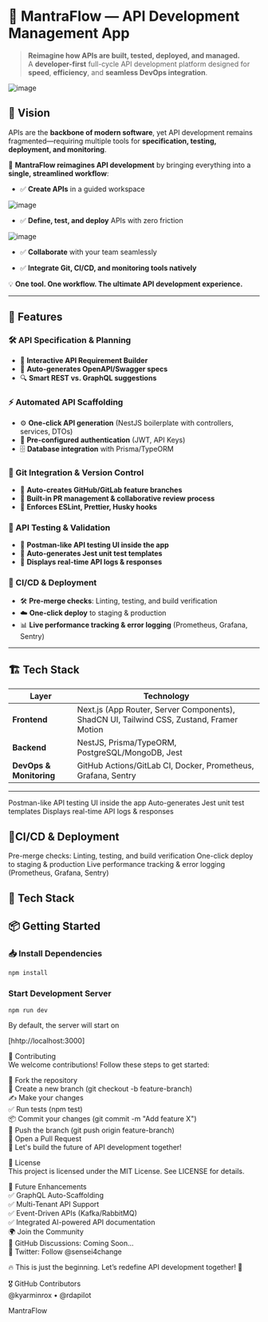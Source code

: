 # 🚀 MantraFlow — API Development Management App

> **Reimagine how APIs are built, tested, deployed, and managed.**  
> A **developer-first** full-cycle API development platform designed for **speed**, **efficiency**, and **seamless DevOps integration**.

![image](https://github.com/user-attachments/assets/eebc5538-7fee-4fbd-8463-95a4a7324d5e)


## 🌟 Vision

APIs are the **backbone of modern software**, yet API development remains fragmented—requiring multiple tools for **specification, testing, deployment, and monitoring**.  

🚀 **MantraFlow reimagines API development** by bringing everything into a **single, streamlined workflow**:

- ✅ **Create APIs** in a guided workspace  

![image](https://github.com/user-attachments/assets/74f905c4-dfb2-45a9-b5fa-c96a2c769cf2)


- ✅ **Define, test, and deploy** APIs with zero friction  

![image](https://github.com/user-attachments/assets/4b3dbdf6-e70d-48d5-97fb-1f358ecc1493)


- ✅ **Collaborate** with your team seamlessly  


- ✅ **Integrate Git, CI/CD, and monitoring tools natively**  

💡 **One tool. One workflow. The ultimate API development experience.**  

---

## 📌 Features  

### 🛠 API Specification & Planning  
- 📝 **Interactive API Requirement Builder**  
- 📜 **Auto-generates OpenAPI/Swagger specs**  
- 🔍 **Smart REST vs. GraphQL suggestions**  

### ⚡ Automated API Scaffolding  
- ⚙️ **One-click API generation** (NestJS boilerplate with controllers, services, DTOs)  
- 🔐 **Pre-configured authentication** (JWT, API Keys)  
- 🗄️ **Database integration** with Prisma/TypeORM  

### 🔗 Git Integration & Version Control  
- 🌱 **Auto-creates GitHub/GitLab feature branches**  
- 🤝 **Built-in PR management & collaborative review process**  
- 🚨 **Enforces ESLint, Prettier, Husky hooks**  

### 🧪 API Testing & Validation  
- 🧪 **Postman-like API testing UI inside the app**  
- 📝 **Auto-generates Jest unit test templates**  
- 📡 **Displays real-time API logs & responses**  

### 🚀 CI/CD & Deployment  
- 🛠 **Pre-merge checks**: Linting, testing, and build verification  
- ☁️ **One-click deploy** to staging & production  
- 📊 **Live performance tracking & error logging** (Prometheus, Grafana, Sentry)  

---

## 🏗 Tech Stack  

| **Layer**   | **Technology** |
|------------|---------------|
| **Frontend** | Next.js (App Router, Server Components), ShadCN UI, Tailwind CSS, Zustand, Framer Motion |
| **Backend** | NestJS, Prisma/TypeORM, PostgreSQL/MongoDB, Jest |
| **DevOps & Monitoring** | GitHub Actions/GitLab CI, Docker, Prometheus, Grafana, Sentry |

---

Postman-like API testing UI inside the app
Auto-generates Jest unit test templates
Displays real-time API logs & responses


## 🚀**CI/CD & Deployment**

Pre-merge checks: Linting, testing, and build verification
One-click deploy to staging & production
Live performance tracking & error logging (Prometheus, Grafana, Sentry)


## 📂 **Tech Stack**

## **📦 Getting Started**

### 📥 Install Dependencies  
```sh
npm install
```

### Start Development Server
```sh
npm run dev
```

By default, the server will start on 

[hhtp://localhost:3000]

👥 Contributing <br>
We welcome contributions! Follow these steps to get started:<br>

🍴 Fork the repository<br>
🌿 Create a new branch (git checkout -b feature-branch)<br>
✍️ Make your changes<br>
✅ Run tests (npm test)<br>
📦 Commit your changes (git commit -m "Add feature X")<br>
🔀 Push the branch (git push origin feature-branch)<br>
📝 Open a Pull Request<br>
🚀 Let's build the future of API development together!<br>

📜 License<br>
This project is licensed under the MIT License. See LICENSE for details.<br>

🚀 Future Enhancements<br>
 ✅ GraphQL Auto-Scaffolding<br>
 ✅ Multi-Tenant API Support<br>
 ✅ Event-Driven APIs (Kafka/RabbitMQ)<br>
 ✅ Integrated AI-powered API documentation<br>
🌍 Join the Community<br>
📌 GitHub Discussions: Coming Soon...<br>
📌 Twitter: Follow @sensei4change<br>

🔥 This is just the beginning. Let’s redefine API development together! 🚀<br>

🎖 GitHub Contributors<br>
@kyarminrox • @rdapilot<br>

MantraFlow
